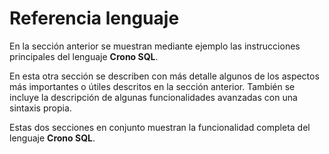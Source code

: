 

# Referencia lenguaje

En la sección anterior se muestran mediante ejemplo las instrucciones principales del lenguaje **Crono SQL**.

<section-index src="/sql/language/" />

En esta otra sección se describen con más detalle algunos de los aspectos más importantes o útiles descritos en la sección anterior.
También se incluye la descripción de algunas funcionalidades avanzadas con una sintaxis propia. 

<section-index />

Estas dos secciones en conjunto muestran la funcionalidad completa del lenguaje **Crono SQL**.
